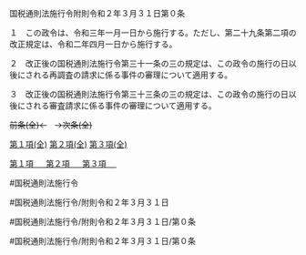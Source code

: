 国税通則法施行令附則令和２年３月３１日第０条

１　この政令は、令和三年一月一日から施行する。ただし、第二十九条第二項の改正規定は、令和二年四月一日から施行する。

２　改正後の国税通則法施行令第三十一条の三の規定は、この政令の施行の日以後にされる再調査の請求に係る事件の審理について適用する。

３　改正後の国税通則法施行令第三十三条の三の規定は、この政令の施行の日以後にされる審査請求に係る事件の審理について適用する。

~~前条(全)←~~　~~→次条(全)~~

[第１項(全)](国税通則法施行＿令附則令和２年３月３１日第０条第１項_.md)  [第２項(全)](国税通則法施行＿令附則令和２年３月３１日第０条第２項_.md)  [第３項(全)](国税通則法施行＿令附則令和２年３月３１日第０条第３項_.md)  

[第１項 　 ](国税通則法施行＿令附則令和２年３月３１日第０条第１項.md)  [第２項 　 ](国税通則法施行＿令附則令和２年３月３１日第０条第２項.md)  [第３項 　 ](国税通則法施行＿令附則令和２年３月３１日第０条第３項.md)  

#国税通則法施行令

#国税通則法施行令/附則令和２年３月３１日

#国税通則法施行令/附則令和２年３月３１日/第０条

#国税通則法施行令/附則令和２年３月３１日/第０条

